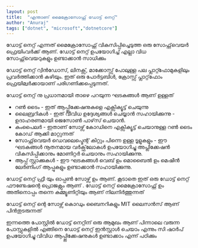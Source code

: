 ```yaml
---
layout: post
title:  "എന്താണ് മൈക്രോസോഫ്റ്റ് ഡോട്ട് നെറ്റ്"
author: "Anuraj"
tags: ["dotnet", "microsoft","dotnetcore"]
---
```

ഡോട്ട് നെറ്റ് എന്നത് മൈക്രോസോഫ്റ്റ് വികസിപ്പിച്ചെടുത്ത ഒരു സോഫ്റ്റ്‌വെയർ ഫ്രെയിംവർക്ക് ആണ്. ഡോട്ട് നെറ്റ് ഉപയോഗിച്ച് എല്ലാ വിധ സോഫ്റ്റ്‌വെയറുകളും ഉണ്ടാക്കാൻ സാധിക്കും 

ഡോട്ട് നെറ്റ് റ്വിൻഡോസ്, ലിനക്സ്, മാക്കോസ്സ് പോലുള്ള പല പ്ലാറ്റ്ഫോമുകളിലും പ്രവർത്തിക്കാൻ കഴിയും. ഇത് ഒരു പോർട്ടബിൾ, ക്രോസ്സ്  പ്ലാറ്റ്‌ഫോം ഫ്രെയിമ്വർക്കായാണ് പരിഗണിക്കപ്പെടുന്നത്.

ഡോട്ട് നെറ്റ് നു പ്രധാനമായി താഴെ പറയുന്ന ഘടകങ്ങൾ ആണ് ഉള്ളത് 

* റൺ ടൈം - ഇത് ആപ്പ്ലിക്കേഷനുകളെ എക്സിക്യൂട്ട് ചെയുന്നു 
* ലൈബ്രറികൾ - ഇത് വിവിധ ഉദ്ദേശ്യങ്ങൾ ചെയ്യാൻ സഹായിക്കുന്നു - ഉദാഹരണമായി ജെസോൺ പാഴ്‌സ് ചെയാൻ.
* കംപൈലർ - ഇതാണ് സോഴ്സ് കോഡിനെ എക്സിക്യൂട്ട് ചെയാനുള്ള റൺ ടൈം കോഡ് ആക്കി മാറ്റുന്നത് 
* സോഫ്റ്റ്‌വെയർ ഡെവലെപ്മെന്റ് കിറ്റും പിന്നെ ഉള്ള ടൂളുകളും - ഈ ഘടകങ്ങൾ നൂതനമായ വർക്ഫ്‌ലോകൾ ഉപയോഗിച്ചു അപ്ലിക്കേഷൻ വികസിപ്പിക്കാനും മോണിറ്റർ ചെയാനും സഹായിക്കുന്നു.
* ആപ്പ് സ്റ്റാക്കുകൾ - ഈ ഘടകങ്ങൾ വെബ് ഉം മൊബൈൽ ഉം മെഷീൻ ലേർണിംഗ് ആപ്പുകളും ഉണ്ടാക്കാൻ സഹായിക്കുന്നു.

ഡോട്ട് നെറ്റ് ഫ്രീ യും ഓപ്പൺ സോഴ്സ് ഉം ആണ്. കൂടാതെ ഇത് ഒരു ഡോട്ട് നെറ്റ് ഫൗണ്ടേഷന്റെ പ്രൊജക്റ്റും ആണ് . ഡോട്ട് നെറ്റ് മൈക്രോസോഫ്റ്റ് ഉം അതിനൊപ്പം തന്നെ കമ്മ്യൂണിറ്റിയും ആണ്  നിലനിർത്തുന്നത് 

ഡോട്ട് നെറ്റ് ന്റെ സോഴ്സ് കൊഡും ബൈനറികളും MIT ലൈസൻസ് ആണ് പിൻതുടരുന്നത് 

ഇന്നത്തെ പോസ്റ്റിൽ ഡോട്ട് നെറ്റിന് ഒരു ആമുഖം ആണ് പിന്നാലെ വരുന്ന പോസ്റ്റുകളിൽ എങ്ങിനെ ഡോട്ട് നെറ്റ് ഇൻസ്റ്റാൾ ചെയാം എന്നും സി ഷാർപ് ഉപയോഗിച്ചു വിവിധ ആപ്പ്ലിക്കേഷനുകൾ ഉണ്ടാക്കാം എന്ന് പഠിക്കും 